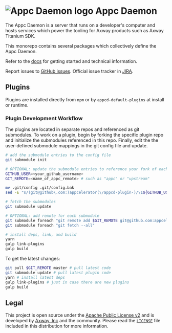 # ![Appc Daemon logo](docs/images/appc-daemon.png) Appc Daemon

The Appc Daemon is a server that runs on a developer's computer and hosts services which power the
tooling for Axway products such as Axway Titanium SDK.

This monorepo contains several packages which collectively define the Appc Daemon.

Refer to the [docs](docs/) for getting started and technical information.

Report issues to [GitHub issues][2]. Official issue tracker in [JIRA][3].

## Plugins

Plugins are installed directly from `npm` or by `appcd-default-plugins` at install or runtime.

### Plugin Development Workflow

The plugins are located in separate repos and referenced as git submodules. To work on a plugin,
begin by forking the specific plugin repo and initialize the submodules referenced in this repo.
Finally, edit the the user-defined submodule mappings in the git config file and update.

```sh
# add the submodule entries to the config file
git submodule init

# OPTIONAL: update the submodule entries to reference your fork of each
GITHUB_USER=<your_github_username>
GIT_REMOTE=<name_of_appc_remote> # such as "appc" or "upstream"

mv .git/config .git/config.bak
sed -E "s/(git@github\.com:)appcelerator(\/appcd-plugin-)/\1${GITHUB_USER}\2/" .git/config.bak > .git/config

# fetch the submodules
git submodule update

# OPTIONAL: add remote for each submodule
git submodule foreach "git remote add $GIT_REMOTE git@github.com:appcelerator/\$(basename \$(git remote get-url origin))"
git submodule foreach "git fetch --all"

# install deps, link, and build
yarn
gulp link-plugins
gulp build
```

To get the latest changes:

```sh
git pull $GIT_REMOTE master # pull latest code
git submodule update # pull latest plugin code
yarn # install latest deps
gulp link-plugins # just in case there are new plugins
gulp build
```

## Legal

This project is open source under the [Apache Public License v2][1] and is developed by
[Axway, Inc](http://www.axway.com/) and the community. Please read the [`LICENSE`][1] file included
in this distribution for more information.

[1]: https://github.com/appcelerator/appc-daemon/blob/master/LICENSE
[2]: https://github.com/appcelerator/appc-daemon/issues
[3]: https://jira.appcelerator.org/projects/DAEMON/issues
